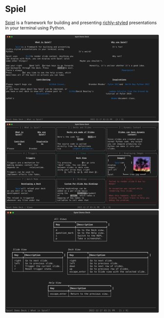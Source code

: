 # Spiel

[Spiel](https://dictionary.cambridge.org/us/dictionary/english/spiel)
is a framework for building and presenting
[richly-styled](https://github.com/Textualize/rich) presentations in your terminal using Python.

![The first slide of the demo deck](./assets/demo.svg)
![The demo deck in "deck view"](./assets/deck.svg)
![The demo deck in "help view"](./assets/help.svg)

